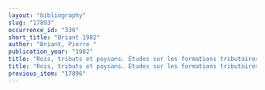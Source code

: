 ```yaml
---
layout: "bibliography"
slug: "17893"
occurrence_id: "336"
short_title: "Briant 1982"
author: "Briant, Pierre "
publication_year: "1982"
title: "Rois, tributs et paysans. Études sur les formations tributaires du Moyen-Orient ancien, Annales littéraires de l´Université de Besançon, vol. 269 = Centre de Recherches d´Histoire Ancienne, vol. 43"
title: "Rois, tributs et paysans. Études sur les formations tributaires du Moyen-Orient ancien, Annales littéraires de l´Université de Besançon, vol. 269 = Centre de Recherches d´Histoire Ancienne, vol. 43"
previous_item: "17896"
---
```

